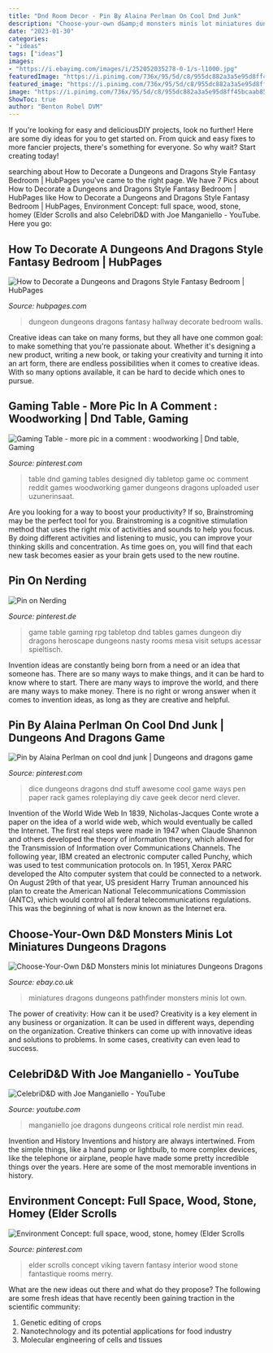 ```yaml
---
title: "Dnd Room Decor - Pin By Alaina Perlman On Cool Dnd Junk"
description: "Choose-your-own d&amp;d monsters minis lot miniatures dungeons dragons"
date: "2023-01-30"
categories:
- "ideas"
tags: ["ideas"]
images:
- "https://i.ebayimg.com/images/i/252052035278-0-1/s-l1000.jpg"
featuredImage: "https://i.pinimg.com/736x/95/5d/c8/955dc882a3a5e95d8ff45bcaab85fab1--tabletop-rpg-tabletop-games.jpg"
featured_image: "https://i.pinimg.com/736x/95/5d/c8/955dc882a3a5e95d8ff45bcaab85fab1--tabletop-rpg-tabletop-games.jpg"
image: "https://i.pinimg.com/736x/95/5d/c8/955dc882a3a5e95d8ff45bcaab85fab1--tabletop-rpg-tabletop-games.jpg"
ShowToc: true
author: "Benton Robel DVM"
---
```



If you're looking for easy and deliciousDIY projects, look no further! Here are some diy ideas for you to get started on. From quick and easy fixes to more fancier projects, there's something for everyone. So why wait? Start creating today!

	

		
searching about How to Decorate a Dungeons and Dragons Style Fantasy Bedroom | HubPages you've came to the right page. We have 7 Pics about How to Decorate a Dungeons and Dragons Style Fantasy Bedroom | HubPages like How to Decorate a Dungeons and Dragons Style Fantasy Bedroom | HubPages, Environment Concept: full space, wood, stone, homey (Elder Scrolls and also CelebriD&amp;D with Joe Manganiello - YouTube. Here you go:
		
    
## How To Decorate A Dungeons And Dragons Style Fantasy Bedroom | HubPages

<img loading=lazy src="https://usercontent1.hubstatic.com/9196084_f520.jpg" onerror="this.onerror=null;this.src='https://tse2.mm.bing.net/th?id=OIP.AL-KQMHEs4qcQ4oBAb4QMgHaE7&amp;pid=15.1';" alt="How to Decorate a Dungeons and Dragons Style Fantasy Bedroom | HubPages">

_Source: hubpages.com_

>dungeon dungeons dragons fantasy hallway decorate bedroom walls. 

	

Creative ideas can take on many forms, but they all have one common goal: to make something that you're passionate about. Whether it's designing a new product, writing a new book, or taking your creativity and turning it into an art form, there are endless possibilities when it comes to creative ideas. With so many options available, it can be hard to decide which ones to pursue.

    
## Gaming Table - More Pic In A Comment : Woodworking | Dnd Table, Gaming

<img loading=lazy src="https://i.pinimg.com/originals/25/ad/a6/25ada6adf1e17ef91e1d49ad5f1e6a82.png" onerror="this.onerror=null;this.src='https://tse1.mm.bing.net/th?id=OIP.Qm9eq9EFxRaLxDXTi_vDxQHaFj&amp;pid=15.1';" alt="Gaming Table - more pic in a comment : woodworking | Dnd table, Gaming">

_Source: pinterest.com_

>table dnd gaming tables designed diy tabletop game oc comment reddit games woodworking gamer dungeons dragons uploaded user uzunerinsaat. 

	

Are you looking for a way to boost your productivity? If so, Brainstroming may be the perfect tool for you. Brainstroming is a cognitive stimulation method that uses the right mix of activities and sounds to help you focus. By doing different activities and listening to music, you can improve your thinking skills and concentration. As time goes on, you will find that each new task becomes easier as your brain gets used to the new routine.

    
## Pin On Nerding

<img loading=lazy src="https://i.pinimg.com/736x/95/5d/c8/955dc882a3a5e95d8ff45bcaab85fab1--tabletop-rpg-tabletop-games.jpg" onerror="this.onerror=null;this.src='https://tse2.mm.bing.net/th?id=OIP.nG7u80784S4Zdcq12hKgSgHaLI&amp;pid=15.1';" alt="Pin on Nerding">

_Source: pinterest.de_

>game table gaming rpg tabletop dnd tables games dungeon diy dragons heroscape dungeons nasty rooms mesa visit setups acessar spieltisch. 

	

Invention ideas are constantly being born from a need or an idea that someone has. There are so many ways to make things, and it can be hard to know where to start. There are many ways to improve the world, and there are many ways to make money. There is no right or wrong answer when it comes to invention ideas, as long as they are creative and helpful.

    
## Pin By Alaina Perlman On Cool Dnd Junk | Dungeons And Dragons Game

<img loading=lazy src="https://i.pinimg.com/736x/39/1c/b9/391cb9bf98c6f1eb6c2e09da06e0f10f.jpg" onerror="this.onerror=null;this.src='https://tse2.mm.bing.net/th?id=OIP.ynEfZYOKqg1w4nmkmV9y8gHaJ5&amp;pid=15.1';" alt="Pin by Alaina Perlman on cool dnd junk | Dungeons and dragons game">

_Source: pinterest.com_

>dice dungeons dragons dnd stuff awesome cool game ways pen paper rack games roleplaying diy cave geek decor nerd clever. 

	

Invention of the World Wide Web
In 1839, Nicholas-Jacques Conte wrote a paper on the idea of a world wide web, which would eventually be called the Internet. The first real steps were made in 1947 when Claude Shannon and others developed the theory of information theory, which allowed for the Transmission of Information over Communications Channels. The following year, IBM created an electronic computer called Punchy, which was used to test communication protocols on. In 1951, Xerox PARC developed the Alto computer system that could be connected to a network. On August 29th of that year, US president Harry Truman announced his plan to create the American National Telecommunications Commission (ANTC), which would control all federal telecommunications regulations. This was the beginning of what is now known as the Internet era.

    
## Choose-Your-Own D&amp;D Monsters Minis Lot Miniatures Dungeons Dragons

<img loading=lazy src="https://i.ebayimg.com/images/i/252052035278-0-1/s-l1000.jpg" onerror="this.onerror=null;this.src='https://tse4.mm.bing.net/th?id=OIP.4TeaiOdV1cWbOnmkfwYD5wHaEj&amp;pid=15.1';" alt="Choose-Your-Own D&amp;D Monsters minis lot miniatures Dungeons Dragons">

_Source: ebay.co.uk_

>miniatures dragons dungeons pathfinder monsters minis lot own. 

	

The power of creativity: How can it be used?
Creativity is a key element in any business or organization. It can be used in different ways, depending on the organization. Creative thinkers can come up with innovative ideas and solutions to problems. In some cases, creativity can even lead to success.

    
## CelebriD&amp;D With Joe Manganiello - YouTube

<img loading=lazy src="https://i.ytimg.com/vi/4IeEjfbpkt8/maxresdefault.jpg" onerror="this.onerror=null;this.src='https://tse2.mm.bing.net/th?id=OIP._Qte9Q6KXGAXopi9TehMYwHaEK&amp;pid=15.1';" alt="CelebriD&amp;D with Joe Manganiello - YouTube">

_Source: youtube.com_

>manganiello joe dragons dungeons critical role nerdist min read. 

	

Invention and History
Inventions and history are always intertwined. From the simple things, like a hand pump or lightbulb, to more complex devices, like the telephone or airplane, people have made some pretty incredible things over the years. Here are some of the most memorable inventions in history.

    
## Environment Concept: Full Space, Wood, Stone, Homey (Elder Scrolls

<img loading=lazy src="https://i.pinimg.com/originals/26/14/3f/26143fd80bb4e820328e13d9a405b455.jpg" onerror="this.onerror=null;this.src='https://tse3.mm.bing.net/th?id=OIP.0ZKtOL5bYQ8yXSkle_xAfAHaEo&amp;pid=15.1';" alt="Environment Concept: full space, wood, stone, homey (Elder Scrolls">

_Source: pinterest.com_

>elder scrolls concept viking tavern fantasy interior wood stone fantastique rooms merry. 

	

What are the new ideas out there and what do they propose?
The following are some fresh ideas that have recently been gaining traction in the scientific community: 
1. Genetic editing of crops
2. Nanotechnology and its potential applications for food industry
3. Molecular engineering of cells and tissues 

